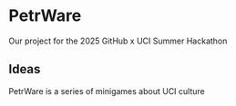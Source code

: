 # PetrWare
Our project for the 2025 GitHub x UCI Summer Hackathon

## Ideas
PetrWare is a series of minigames about UCI culture
